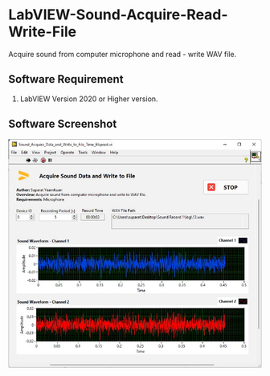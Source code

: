 # LabVIEW-Sound-Acquire-Read-Write-File
Acquire sound from computer microphone and read - write WAV file.

Software Requirement
------------------------------------------------------
1. LabVIEW Version 2020 or Higher version.

Software Screenshot
------------------------------------------------------
![This is an image](https://github.com/wiseiotech/LabVIEW-Sound/blob/main/Screenshot/Sound_Acquire_Write_File.jpg)

